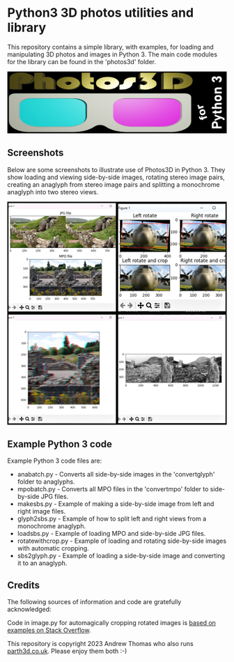 # Python3 3D photos utilities and library

This repository contains a simple library, with examples, for loading and manipulating 3D photos and images in Python 3. The main code modules for the library can be found in the 'photos3d' folder.

<p align="center"><img src="markdownstuff/photos3d.png" alt="photos3d logo" /></p>

## Screenshots

Below are some screenshots to illustrate use of Photos3D in Python 3. They show loading and viewing side-by-side images, rotating stereo image pairs, creating an anaglyph from stereo image pairs and splitting a monochrome anaglyph into two stereo views.

<p align="center"><img src="markdownstuff/photos3dcollage.jpg" width="512" height="512" alt="Example output for rotating and cropping" /></p>

## Example Python 3 code

Example Python 3 code files are:

* anabatch.py - Converts all side-by-side images in the 'convertglyph' folder to anaglyphs.
* mpobatch.py - Converts all MPO files in the 'convertmpo' folder to side-by-side JPG files.
* makesbs.py - Example of making a side-by-side image from left and right image files.
* glyph2sbs.py - Example of how to split left and right views from a monochrome anaglyph.
* loadsbs.py - Example of loading MPO and side-by-side JPG files.
* rotatewithcrop.py - Example of loading and rotating side-by-side images with automatic cropping.
* sbs2glyph.py - Example of loading a side-by-side image and converting it to an anaglyph.

## Credits

The following sources of information and code are gratefully acknowledged:

Code in image.py for automagically cropping rotated images is [based on examples on Stack Overflow](https://stackoverflow.com/questions/16702966/rotate-image-and-crop-out-black-borders).

This repository is copyright 2023 Andrew Thomas who also runs [parth3d.co.uk](https://parth3d.co.uk). Please enjoy them both :-)
